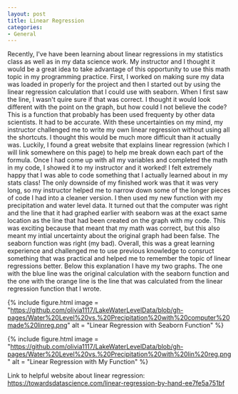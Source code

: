 ```yaml
---
layout: post
title: Linear Regression
categories:
- General
---
```


Recently, I've have been learning about linear regressions in my statistics class as well as in my data science work. My instructor and I thought it would be a great idea to take advantage of this opportunity to use this math topic in my programming practice. First, I worked on making sure my data was loaded in properly for the project and then I started out by using the linear regression calculation that I could use with seaborn. When I first saw the line, I wasn't quire sure if that was correct. I thought it would look different with the point on the graph, but how could I not believe the code? This is a function that probably has been used frequenty by other data scientists. It had to be accurate. With these uncertainties on my mind, my instructor challenged me to write my own linear regression without using all the shortcuts. I thought this would be much more difficult than it actually was. Luckily, I found a great website that explains linear regression (which I will link somewhere on this page) to help me break down each part of the formula. Once I had come up with all my variables and completed the math in my code, I showed it to my instructor and it worked! I felt extremely happy that I was able to code something that I actually learned about in my stats class! The only downside of my finished work was that it was very long, so my instructor helped me to narrow down some of the longer pieces of code I had into a cleaner version. I then used my new function with my precipitation and water level data. It turned out that the computer was right and the line that it had graphed earlier with seaborn was at the exact same location as the line that had been created on the graph with my code. This was exciting because that meant that my math was correct, but this also meant my intial uncertainty about the original graph had been false. The seaborn function was right (my bad). Overall, this was a great learning experience and challenged me to use previous knowledge to consruct something that was practical and helped me to remember the topic of linear regressions better. Below this explanation I have my two graphs. The one with the blue line was the original calculation with the seaborn function and the one with the orange line is the line that was calculated from the linear regression function that I wrote. 


{% include figure.html image = "https://github.com/olivia1117/LakeWaterLevelData/blob/gh-pages/Water%20Level%20vs.%20Precipitation%20with%20computer%20made%20linreg.png"  alt = "Linear Regression with Seaborn Function" %}



{% include figure.html image = "https://github.com/olivia1117/LakeWaterLevelData/blob/gh-pages/Water%20Level%20vs.%20Precipitation%20with%20lin%20reg.png" alt = "Linear Regression with My Function" %}


Link to helpful website about linear regression: 
<https://towardsdatascience.com/linear-regression-by-hand-ee7fe5a751bf>

